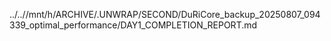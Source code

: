 ../..//mnt/h/ARCHIVE/.UNWRAP/SECOND/DuRiCore_backup_20250807_094339_optimal_performance/DAY1_COMPLETION_REPORT.md